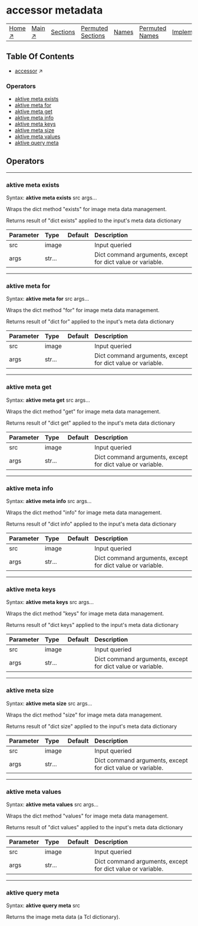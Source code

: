 # accessor metadata

||||||||
|---|---|---|---|---|---|---|
|[Home ↗](/)|[Main ↗](index.md)|[Sections](index.md#sectree)|[Permuted Sections](bypsections.md)|[Names](byname.md)|[Permuted Names](bypnames.md)|[Implementations](bylang.md)|

## Table Of Contents

  - [accessor](accessor.md) ↗


### Operators

 - [aktive meta exists](#meta_exists)
 - [aktive meta for](#meta_for)
 - [aktive meta get](#meta_get)
 - [aktive meta info](#meta_info)
 - [aktive meta keys](#meta_keys)
 - [aktive meta size](#meta_size)
 - [aktive meta values](#meta_values)
 - [aktive query meta](#query_meta)

## Operators

---
### <a name='meta_exists'></a> aktive meta exists

Syntax: __aktive meta exists__ src args...

Wraps the dict method "exists" for image meta data management.

Returns result of "dict exists" applied to the input's meta data dictionary

|Parameter|Type|Default|Description|
|:---|:---|:---|:---|
|src|image||Input queried|
|args|str...||Dict command arguments, except for dict value or variable.|

---
### <a name='meta_for'></a> aktive meta for

Syntax: __aktive meta for__ src args...

Wraps the dict method "for" for image meta data management.

Returns result of "dict for" applied to the input's meta data dictionary

|Parameter|Type|Default|Description|
|:---|:---|:---|:---|
|src|image||Input queried|
|args|str...||Dict command arguments, except for dict value or variable.|

---
### <a name='meta_get'></a> aktive meta get

Syntax: __aktive meta get__ src args...

Wraps the dict method "get" for image meta data management.

Returns result of "dict get" applied to the input's meta data dictionary

|Parameter|Type|Default|Description|
|:---|:---|:---|:---|
|src|image||Input queried|
|args|str...||Dict command arguments, except for dict value or variable.|

---
### <a name='meta_info'></a> aktive meta info

Syntax: __aktive meta info__ src args...

Wraps the dict method "info" for image meta data management.

Returns result of "dict info" applied to the input's meta data dictionary

|Parameter|Type|Default|Description|
|:---|:---|:---|:---|
|src|image||Input queried|
|args|str...||Dict command arguments, except for dict value or variable.|

---
### <a name='meta_keys'></a> aktive meta keys

Syntax: __aktive meta keys__ src args...

Wraps the dict method "keys" for image meta data management.

Returns result of "dict keys" applied to the input's meta data dictionary

|Parameter|Type|Default|Description|
|:---|:---|:---|:---|
|src|image||Input queried|
|args|str...||Dict command arguments, except for dict value or variable.|

---
### <a name='meta_size'></a> aktive meta size

Syntax: __aktive meta size__ src args...

Wraps the dict method "size" for image meta data management.

Returns result of "dict size" applied to the input's meta data dictionary

|Parameter|Type|Default|Description|
|:---|:---|:---|:---|
|src|image||Input queried|
|args|str...||Dict command arguments, except for dict value or variable.|

---
### <a name='meta_values'></a> aktive meta values

Syntax: __aktive meta values__ src args...

Wraps the dict method "values" for image meta data management.

Returns result of "dict values" applied to the input's meta data dictionary

|Parameter|Type|Default|Description|
|:---|:---|:---|:---|
|src|image||Input queried|
|args|str...||Dict command arguments, except for dict value or variable.|

---
### <a name='query_meta'></a> aktive query meta

Syntax: __aktive query meta__ src

Returns the image meta data (a Tcl dictionary).



